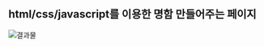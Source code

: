 ## html/css/javascript를 이용한 명함 만들어주는 페이지
![결과물](https://drive.google.com/drive/folders/13-Aaut9Q5bGsYYluhQqoBLaXMla9s5_V)

